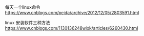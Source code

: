 每天一个linux命令
https://www.cnblogs.com/peida/archive/2012/12/05/2803591.html

linux 安装软件三种方法 
https://www.cnblogs.com/1130136248wlxk/articles/6260430.html
